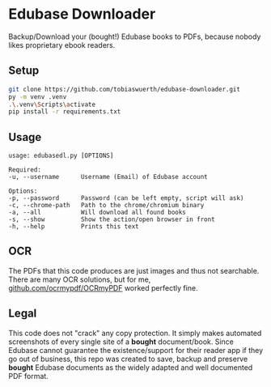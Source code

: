 # Edubase Downloader
Backup/Download your (bought!) Edubase books to PDFs, because nobody likes proprietary ebook readers. 

## Setup
```bash
git clone https://github.com/tobiaswuerth/edubase-downloader.git
py -m venv .venv
.\.venv\Scripts\activate
pip install -r requirements.txt
```

## Usage
```
usage: edubasedl.py [OPTIONS]

Required:
-u, --username      Username (Email) of Edubase account

Options:
-p, --password      Password (can be left empty, script will ask)
-c, --chrome-path   Path to the chrome/chromium binary
-a, --all           Will download all found books
-s, --show          Show the action/open browser in front
-h, --help          Prints this text
```

## OCR
The PDFs that this code produces are just images and thus not searchable. There are many OCR solutions, but for me, [github.com/ocrmypdf/OCRmyPDF](https://github.com/ocrmypdf/OCRmyPDF) worked perfectly fine. 

## Legal
This code does not "crack" any copy protection. It simply makes automated screenshots of every single site of a **bought** document/book. Since Edubase cannot guarantee the existence/support for their reader app if they go out of business, this repo was created to save, backup and preserve **bought** Edubase documents as the widely adapted and well documented PDF format.